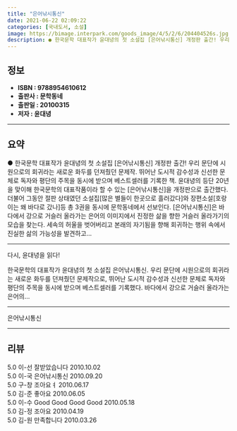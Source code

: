 ```yaml
---
title: "은어낚시통신"
date: 2021-06-22 02:09:22
categories: [국내도서, 소설]
image: https://bimage.interpark.com/goods_image/4/5/2/6/204404526s.jpg
description: ● 한국문학 대표작가 윤대녕의 첫 소설집 [은어낚시통신] 개정판 출간! 우리 문단에 시원으로의 회귀라는 새로운 화두를 던져줬던 문제작. 뛰어난 도시적 감수성과 신선한 문체로 독자와 평단의 주목을 동시에 받으며 베스트셀러를 기록한 책. 윤대녕의 등단 20년을 맞이해 한국문학의 대표작품
---
```


## **정보**

- **ISBN : 9788954610612**
- **출판사 : 문학동네**
- **출판일 : 20100315**
- **저자 : 윤대녕**

------



## **요약**

●  한국문학 대표작가 윤대녕의 첫 소설집 [은어낚시통신] 개정판 출간!  우리 문단에 시원으로의 회귀라는 새로운 화두를 던져줬던 문제작. 뛰어난 도시적 감수성과 신선한 문체로 독자와 평단의 주목을 동시에 받으며 베스트셀러를 기록한 책. 윤대녕의 등단 20년을 맞이해 한국문학의 대표작품이라 할 수 있는 [은어낚시통신]을 개정판으로 출간했다. 더불어 그동안 절판 상태였던 소설집[많은 별들이 한곳으로 흘러갔다]와 장편소설[호랑이는 왜 바다로 갔나]등 총 3권을 동시에 문학동네에서 선보인다.  [은어낚시통신]은 바다에서 강으로 거슬러 올라가는 은어의 이미지에서 진정한 삶을 향한 거슬러 올라가기의 모습을 찾는다. 세속의 허울을 벗어버리고 본래의 자기됨을 향해 회귀하는 행위 속에서 진실한 삶의 가능성을 발견하고...

------

다시, 윤대녕을 읽다!

한국문학의 대표작가 윤대녕의 첫 소설집 은어낚시통신. 우리 문단에 시원으로의 회귀라는 새로운 화두를 던져줬던 문제작으로, 뛰어난 도시적 감수성과 신선한 문체로 독자와 평단의 주목을 동시에 받으며 베스트셀러를 기록했다. 바다에서 강으로 거슬러 올라가는 은어의... 

------


은어낚시통신 

------


## **리뷰** 

5.0 이-선 잘받았습니다 2010.10.02 <br/>5.0 이-국 은어낚시통신 2010.09.20 <br/>5.0 구-창 조아요ㅕ 2010.06.17 <br/>5.0 김-준 좋아요 2010.06.05 <br/>5.0 이-수 Good Good Good Good  2010.05.18 <br/>5.0 김-정 조아요 2010.04.19 <br/>5.0 김-원 만족합니다 2010.03.26 <br/>
